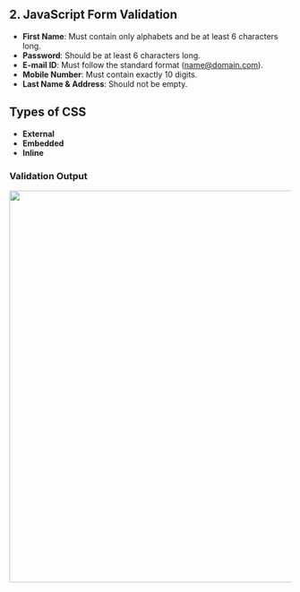 ## 2. JavaScript Form Validation
- **First Name**: Must contain only alphabets and be at least 6 characters long.
- **Password**: Should be at least 6 characters long.
- **E-mail ID**: Must follow the standard format (name@domain.com).
- **Mobile Number**: Must contain exactly 10 digits.
- **Last Name & Address**: Should not be empty.

## Types of CSS
- **External**
- **Embedded**
- **Inline**

### Validation Output
<img src="source/val.png" width="700">